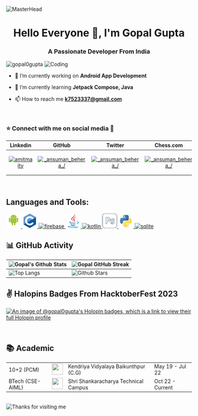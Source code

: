 ![MasterHead](https://1.bp.blogspot.com/-nYoXkKYqPbM/XmlGfH2JyfI/AAAAAAAAOvM/VZagj9-mJeE_I33RCxltSYI9p7SZC9udgCLcBGAsYHQ/s1600/AD%2BBlogger.png)
<h1 align="center">Hello Everyone 👋, I'm Gopal Gupta</h1>
<h3 align="center">A Passionate Developer From India</h3>
<img align="right" alt="Coding" width="400" src="https://camo.githubusercontent.com/db0a55a9e897894470b2e1b8a934da5c32545cdce892ebb9424a4a6b1ef64267/68747470733a2f2f7777772e64616d696573746563686e6f6c6f676965732e636f6d2f696d672f70726f6772616d6d65722e676966">

<p align="left"> <img src="https://komarev.com/ghpvc/?username=gopal0gupta&label=Profile%20views&color=0e75b6&style=flat" alt="gopal0gupta" /> </p>

- 🔭 I’m currently working on **Android App Development**

- 🌱 I’m currently learning **Jetpack Compose, Java**

- 📫 How to reach me **k7523337@gmail.com**

<br>

<h3 align="left">⭐ Connect with me on social media 📲 </h3>


| Linkedin | GitHub | Twitter | Chess.com |
|-----------|-----------|-----------|-----------|
| <p align="center"><a href="https://linkedin.com/in/gopal-gupta-056585253" target="blank"><img align="center" src="https://raw.githubusercontent.com/rahuldkjain/github-profile-readme-generator/master/src/images/icons/Social/linked-in-alt.svg" alt="amitmaity" height="30" width="40" /></a></p> | <p align="center"> <a href="https://github.com/Gopal0Gupta" target="blank"><img align="center" src="https://raw.githubusercontent.com/rahuldkjain/github-profile-readme-generator/master/src/images/icons/Social/github.svg" alt="_ansuman_behera_/" height="30" width="40" /></a> </p> | <p align="center"> <a href="https://twitter.com/Gopal_Gupta_0" target="blank"><img align="center" src="https://upload.wikimedia.org/wikipedia/commons/thumb/6/6f/Logo_of_Twitter.svg/512px-Logo_of_Twitter.svg.png?20220821125553" alt="_ansuman_behera_/" height="30" width="40" /></a> </p> | <p align="center"> <a href="https://www.chess.com/member/gopal_gupta_0" target="blank"><img align="center" src="https://images.chesscomfiles.com/uploads/v1/images_users/tiny_mce/SamCopeland/phpmeXx6V.png" alt="_ansuman_behera_/" height="30" width="40" /></a> </p> |

<br>


<h2 align="left">Languages and Tools:</h2>
<p align="left"> <a href="https://developer.android.com" target="_blank" rel="noreferrer"> <img src="https://raw.githubusercontent.com/devicons/devicon/master/icons/android/android-original-wordmark.svg" alt="android" width="40" height="40"/> </a> <a href="https://www.cprogramming.com/" target="_blank" rel="noreferrer"> <img src="https://raw.githubusercontent.com/devicons/devicon/master/icons/c/c-original.svg" alt="c" width="40" height="40"/> </a> <a href="https://firebase.google.com/" target="_blank" rel="noreferrer"> <img src="https://www.vectorlogo.zone/logos/firebase/firebase-icon.svg" alt="firebase" width="40" height="40"/> </a> <a href="https://www.java.com" target="_blank" rel="noreferrer"> <img src="https://raw.githubusercontent.com/devicons/devicon/master/icons/java/java-original.svg" alt="java" width="40" height="40"/> </a> <a href="https://kotlinlang.org" target="_blank" rel="noreferrer"> <img src="https://www.vectorlogo.zone/logos/kotlinlang/kotlinlang-icon.svg" alt="kotlin" width="40" height="40"/> </a> <a href="https://www.photoshop.com/en" target="_blank" rel="noreferrer"> <img src="https://raw.githubusercontent.com/devicons/devicon/master/icons/photoshop/photoshop-line.svg" alt="photoshop" width="40" height="40"/> </a> <a href="https://www.python.org" target="_blank" rel="noreferrer"> <img src="https://raw.githubusercontent.com/devicons/devicon/master/icons/python/python-original.svg" alt="python" width="40" height="40"/> </a> <a href="https://www.sqlite.org/" target="_blank" rel="noreferrer"> <img src="https://www.vectorlogo.zone/logos/sqlite/sqlite-icon.svg" alt="sqlite" width="40" height="40"/> </a> </p>



## 📊 GitHub Activity
| ![Gopal's Github Stats](https://github-readme-stats.vercel.app/api?username=gopal0gupta&show_icons=true&theme=radical) | ![Gopal GitHub Streak](https://github-readme-streak-stats.herokuapp.com/?user=gopal0gupta&theme=radical)                                                                                                           |
| --------------------------------------------------------------------------------------------------------------------------------- | ----------------------------------------------------------------------------------------------------------------------------------------------------------------------------------------------------------------- |
| ![Top Langs](https://github-readme-stats.vercel.app/api/top-langs/?username=gopal0gupta&langs_count=8&theme=radical&layout=compact) | ![Github Stars](https://github-readme-stats.vercel.app/api?username=gopal0gupta&show_icons=true&locale=en&count_private=true&hide_rank=true&custom_title=My%20GitHub%20Stats&disable_animations=true&theme=radical) |

## ✌️ Halopins Badges From HacktoberFest 2023
[![An image of @gopal0gupta's Holopin badges, which is a link to view their full Holopin profile](https://holopin.me/gopal0gupta)](https://holopin.io/@gopal0gupta) 

<br>

<h2>📚 Academic  </h2>

| | |  | | 
|-----------|-----------|-----------|-----------|
| 10+2 (PCM) | <img src="https://1.bp.blogspot.com/-Y2Mqj01Rx7o/WIQaMix1MjI/AAAAAAAAFAY/HnvQGqbnbjMBeYINyo_c3fClBvZPPvv9ACLcB/s320/kvs-logo.png" width="30" height="30"/> | Kendriya Vidyalaya Baikunthpur (C.G) | May 19 - Jul 22 |
| BTech (CSE-AIML) | <img src="https://play-lh.googleusercontent.com/OgeB3yOuboo4_l_zI2uLzJ_Xfax4UVpxXiA7eut0Iclmv6Ynuft5xb7Pt51l8ZVABLSc" width="30" height="30"/> | Shri Shankaracharya Technical Campus | Oct 22 - Current |

<br>

<img height="120" alt="Thanks for visiting me" width="100%" src="https://github.com/dibyendu415/dibyendu415/blob/master/marquee.svg" />
<br />
